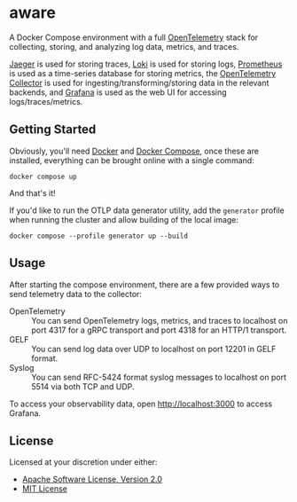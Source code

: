 # aware

A Docker Compose environment with a full [OpenTelemetry][opentelemetry] stack for collecting, storing, and analyzing log
data, metrics, and traces.

[Jaeger][jaeger] is used for storing traces, [Loki][loki] is used for storing logs, [Prometheus][prometheus] is used as
a time-series database for storing metrics, the [OpenTelemetry Collector][collector] is used for
ingesting/transforming/storing data in the relevant backends, and [Grafana][grafana] is used as the web UI for accessing
logs/traces/metrics. 

## Getting Started

Obviously, you'll need [Docker][docker] and [Docker Compose][compose], once these are installed, everything can be
brought online with a single command:

```shell
docker compose up
```

And that's it!

If you'd like to run the OTLP data generator utility, add the `generator` profile when running the cluster and allow
building of the local image:

```shell
docker compose --profile generator up --build
```

## Usage

After starting the compose environment, there are a few provided ways to send telemetry data to the collector:

<dl>
 <dt>OpenTelemetry</dt>
 <dd>
  You can send OpenTelemetry logs, metrics, and traces to localhost on port 4317 for a gRPC transport and port 4318
  for an HTTP/1 transport.
 </dd>
 <dt>GELF</dt>
 <dd>You can send log data over UDP to localhost on port 12201 in GELF format.</dd>
 <dt>Syslog</dt>
 <dd>You can send RFC-5424 format syslog messages to localhost on port 5514 via both TCP and UDP.</dd>
</dl>

To access your observability data, open [http://localhost:3000](http://localhost:3000) to access Grafana.

## License

Licensed at your discretion under either:

 - [Apache Software License, Version 2.0](./LICENSE-APACHE)
 - [MIT License](./LICENSE-MIT)

 [compose]: https://docs.docker.com/compose/
 [docker]: https://www.docker.com/community/open-source/
 [opentelemetry]: https://opentelemetry.io
 [jaeger]: https://jaegertracing.io
 [loki]: https://grafana.com/oss/loki/
 [prometheus]: https://prometheus.io
 [collector]: https://opentelemetry.io/docs/collector/
 [grafana]: https://grafana.com/oss/grafana/